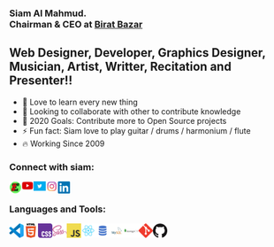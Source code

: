 ### Siam Al Mahmud. <br/>Chairman & CEO at [Birat Bazar][website]

## Web Designer, Developer, Graphics Designer, Musician, Artist, Writter, Recitation and Presenter!!

- 🌱 Love to learn every new thing
- 💖 Looking to collaborate with other to contribute knowledge
- 🥅 2020 Goals: Contribute more to Open Source projects
- ⚡ Fun fact: Siam love to  play guitar / drums / harmonium / flute
- 🔥 Working Since 2009

### Connect with siam:

[<img align="left" alt="biratbazar.com" width="22px" src="https://github.com/officersiam/officersiam/blob/master/ico-6.png?raw=true" />][website]
[<img align="left" alt="OfficerSiam | YouTube" width="22px" src="https://github.com/officersiam/officersiam/blob/master/yt.png?raw=true" />][youtube]
[<img align="left" alt="OfficerSiam | Twtiter" width="22px" src="https://github.com/officersiam/officersiam/blob/master/tw.jpg?raw=true" />][twitter]
[<img align="left" alt="OfficerSiam | Instagram" width="22px" src="https://raw.githubusercontent.com/officersiam/officersiam/master/is.jpg" />][instagram]
[<img align="left" alt="Siam Al Mahmud | Linked in" width="22px" src="https://raw.githubusercontent.com/officersiam/officersiam/master/li.png" />][linkedin]

<br />

### Languages and Tools:

[<img align="left" alt="Visual Studio Code" width="26px" src="https://raw.githubusercontent.com/github/explore/80688e429a7d4ef2fca1e82350fe8e3517d3494d/topics/visual-studio-code/visual-studio-code.png" />][website]
[<img align="left" alt="HTML5" width="26px" src="https://raw.githubusercontent.com/github/explore/80688e429a7d4ef2fca1e82350fe8e3517d3494d/topics/html/html.png" />][website]
[<img align="left" alt="CSS3" width="26px" src="https://raw.githubusercontent.com/github/explore/80688e429a7d4ef2fca1e82350fe8e3517d3494d/topics/css/css.png" />][website]
[<img align="left" alt="Sass" width="26px" src="https://raw.githubusercontent.com/github/explore/80688e429a7d4ef2fca1e82350fe8e3517d3494d/topics/sass/sass.png" />][website]
[<img align="left" alt="JavaScript" width="26px" src="https://raw.githubusercontent.com/github/explore/80688e429a7d4ef2fca1e82350fe8e3517d3494d/topics/javascript/javascript.png" />][website]
[<img align="left" alt="React" width="26px" src="https://raw.githubusercontent.com/github/explore/80688e429a7d4ef2fca1e82350fe8e3517d3494d/topics/react/react.png" />][website]
[<img align="left" alt="SQL" width="26px" src="https://raw.githubusercontent.com/github/explore/80688e429a7d4ef2fca1e82350fe8e3517d3494d/topics/sql/sql.png" />][website]
[<img align="left" alt="MySQL" width="26px" src="https://raw.githubusercontent.com/github/explore/80688e429a7d4ef2fca1e82350fe8e3517d3494d/topics/mysql/mysql.png" />][website]
[<img align="left" alt="MongoDB" width="26px" src="https://raw.githubusercontent.com/github/explore/80688e429a7d4ef2fca1e82350fe8e3517d3494d/topics/mongodb/mongodb.png" />][website]
[<img align="left" alt="Git" width="26px" src="https://raw.githubusercontent.com/github/explore/80688e429a7d4ef2fca1e82350fe8e3517d3494d/topics/git/git.png" />][website]
[<img align="left" alt="GitHub" width="26px" src="https://raw.githubusercontent.com/github/explore/78df643247d429f6cc873026c0622819ad797942/topics/github/github.png" />][website]


[website]: https://biratbazar.com
[facebook]: https://facebook.com/biratbazarofficial
[twitter]: https://twitter.com/OfficerSiam
[youtube]: https://youtube.com/@SiamAlMahmud
[instagram]: https://instagram.com/OfficerSiam
[linkedin]: https://linkedin.com/in/SiamAlMahmud
